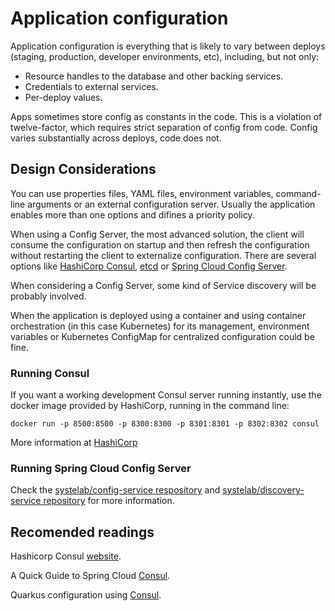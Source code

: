 # Application configuration
Application configuration is everything that is likely to vary between deploys (staging, production, developer environments, etc), including, but not only:

- Resource handles to the database and other backing services.
- Credentials to external services.
- Per-deploy values.

Apps sometimes store config as constants in the code. This is a violation of twelve-factor, which requires strict 
separation of config from code. Config varies substantially across deploys, code does not.

## Design Considerations
You can use properties files, YAML files, environment variables, command-line arguments or an external configuration server.
Usually the application enables more than one options and difines a priority policy.

When using a Config Server, the most advanced solution, the client will consume the configuration on startup and then refresh the configuration without restarting the client to externalize configuration. There are several options like [HashiCorp Consul](https://www.consul.io/configuration.html), [etcd](https://etcd.io/) or [Spring Cloud Config Server](https://cloud.spring.io/spring-cloud-config/multi/multi__spring_cloud_config_server.html).

When considering a Config Server, some kind of Service discovery will be probably involved.

When the application is deployed using a container and using container orchestration (in this case Kubernetes) for its management, environment variables or Kubernetes ConfigMap for centralized configuration could be fine.


### Running Consul
If you want a working development Consul server running instantly, use the docker image provided by HashiCorp, running in the command line:

```
docker run -p 8500:8500 -p 8300:8300 -p 8301:8301 -p 8302:8302 consul
```
More information at [HashiCorp](https://www.hashicorp.com/blog/official-consul-docker-image)

### Running Spring Cloud Config Server

Check the [systelab/config-service respository](https://github.com/systelab/config-service) and [systelab/discovery-service repository](https://github.com/systelab/discovery-service) for more information.

## Recomended readings

Hashicorp Consul [website](https://www.consul.io).

A Quick Guide to Spring Cloud [Consul](https://www.baeldung.com/spring-cloud-consul).

Quarkus configuration using [Consul](https://medium.com/@yazidaqel/quarkus-configuration-using-consul-d077dc6d5d3).


